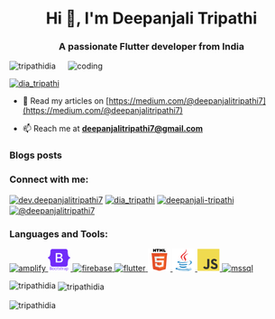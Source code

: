 <h1 align="center">Hi 👋, I'm Deepanjali Tripathi</h1>
<h3 align="center">A passionate Flutter developer from India</h3>

<img align="right" alt="coding" width="400" src="https://cdn.dribbble.com/userupload/8046474/file/original-1de7a34e8dfb6d1b9723e77458786c81.gif">

<p align="left"> <img src="https://komarev.com/ghpvc/?username=tripathidia&label=Profile%20views&color=0e75b6&style=flat" alt="tripathidia" /> </p>

<p align="left"> <a href="https://twitter.com/dia_tripathi" target="blank"><img src="https://img.shields.io/twitter/follow/dia_tripathi?logo=twitter&style=for-the-badge" alt="dia_tripathi" /></a> </p>

- 📝 Read my articles on [https://medium.com/@deepanjalitripathi7](https://medium.com/@deepanjalitripathi7)

- 📫 Reach me at **deepanjalitripathi7@gmail.com**

### Blogs posts
<!-- BLOG-POST-LIST:START -->
<!-- BLOG-POST-LIST:END -->

<h3 align="left">Connect with me:</h3>
<p align="left">
<a href="https://dev.to/dev.deepanjalitripathi7" target="blank"><img align="center" src="https://raw.githubusercontent.com/rahuldkjain/github-profile-readme-generator/master/src/images/icons/Social/devto.svg" alt="dev.deepanjalitripathi7" height="30" width="40" /></a>
<a href="https://twitter.com/dia_tripathi" target="blank"><img align="center" src="https://raw.githubusercontent.com/rahuldkjain/github-profile-readme-generator/master/src/images/icons/Social/twitter.svg" alt="dia_tripathi" height="30" width="40" /></a>
<a href="https://linkedin.com/in/deepanjali-tripathi" target="blank"><img align="center" src="https://raw.githubusercontent.com/rahuldkjain/github-profile-readme-generator/master/src/images/icons/Social/linked-in-alt.svg" alt="deepanjali-tripathi" height="30" width="40" /></a>
<a href="https://medium.com/@deepanjalitripathi7" target="blank"><img align="center" src="https://raw.githubusercontent.com/rahuldkjain/github-profile-readme-generator/master/src/images/icons/Social/medium.svg" alt="@deepanjalitripathi7" height="30" width="40" /></a>
</p>

<h3 align="left">Languages and Tools:</h3>
<p align="left"> <a href="https://aws.amazon.com/amplify/" target="_blank" rel="noreferrer"> <img src="https://docs.amplify.aws/assets/logo-dark.svg" alt="amplify" width="40" height="40"/> </a> <a href="https://getbootstrap.com" target="_blank" rel="noreferrer"> <img src="https://raw.githubusercontent.com/devicons/devicon/master/icons/bootstrap/bootstrap-plain-wordmark.svg" alt="bootstrap" width="40" height="40"/> </a> <a href="https://firebase.google.com/" target="_blank" rel="noreferrer"> <img src="https://www.vectorlogo.zone/logos/firebase/firebase-icon.svg" alt="firebase" width="40" height="40"/> </a> <a href="https://flutter.dev" target="_blank" rel="noreferrer"> <img src="https://www.vectorlogo.zone/logos/flutterio/flutterio-icon.svg" alt="flutter" width="40" height="40"/> </a> <a href="https://www.w3.org/html/" target="_blank" rel="noreferrer"> <img src="https://raw.githubusercontent.com/devicons/devicon/master/icons/html5/html5-original-wordmark.svg" alt="html5" width="40" height="40"/> </a> <a href="https://www.java.com" target="_blank" rel="noreferrer"> <img src="https://raw.githubusercontent.com/devicons/devicon/master/icons/java/java-original.svg" alt="java" width="40" height="40"/> </a> <a href="https://developer.mozilla.org/en-US/docs/Web/JavaScript" target="_blank" rel="noreferrer"> <img src="https://raw.githubusercontent.com/devicons/devicon/master/icons/javascript/javascript-original.svg" alt="javascript" width="40" height="40"/> </a> <a href="https://www.microsoft.com/en-us/sql-server" target="_blank" rel="noreferrer"> <img src="https://www.svgrepo.com/show/303229/microsoft-sql-server-logo.svg" alt="mssql" width="40" height="40"/> </a> </p>

<p><img align="left" src="https://github-readme-stats.vercel.app/api/top-langs?username=tripathidia&show_icons=true&locale=en&layout=compact" alt="tripathidia" /></p>

<p>&nbsp;<img align="center" src="https://github-readme-stats.vercel.app/api?username=tripathidia&show_icons=true&locale=en" alt="tripathidia" /></p>

<p><img align="center" src="https://github-readme-streak-stats.herokuapp.com/?user=tripathidia&" alt="tripathidia" /></p>
